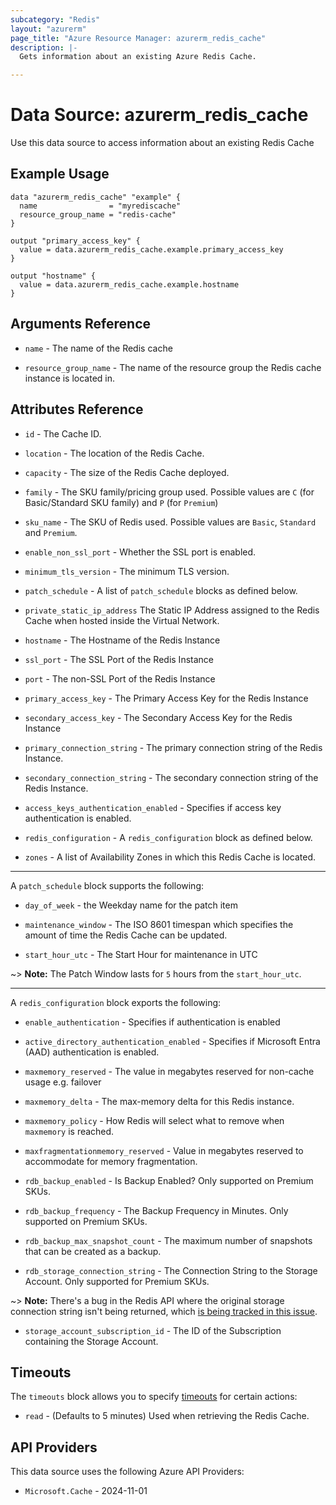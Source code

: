 ```yaml
---
subcategory: "Redis"
layout: "azurerm"
page_title: "Azure Resource Manager: azurerm_redis_cache"
description: |-
  Gets information about an existing Azure Redis Cache.

---
```


# Data Source: azurerm_redis_cache

Use this data source to access information about an existing Redis Cache

## Example Usage

```hcl
data "azurerm_redis_cache" "example" {
  name                = "myrediscache"
  resource_group_name = "redis-cache"
}

output "primary_access_key" {
  value = data.azurerm_redis_cache.example.primary_access_key
}

output "hostname" {
  value = data.azurerm_redis_cache.example.hostname
}
```

## Arguments Reference

* `name` - The name of the Redis cache

* `resource_group_name` - The name of the resource group the Redis cache instance is located in.

## Attributes Reference

* `id` - The Cache ID.

* `location` - The location of the Redis Cache.

* `capacity` - The size of the Redis Cache deployed.

* `family` - The SKU family/pricing group used. Possible values are `C` (for Basic/Standard SKU family) and `P` (for `Premium`)

* `sku_name` - The SKU of Redis used. Possible values are `Basic`, `Standard` and `Premium`.

* `enable_non_ssl_port` - Whether the SSL port is enabled.

* `minimum_tls_version` - The minimum TLS version.

* `patch_schedule` - A list of `patch_schedule` blocks as defined below.

* `private_static_ip_address` The Static IP Address assigned to the Redis Cache when hosted inside the Virtual Network.

* `hostname` - The Hostname of the Redis Instance

* `ssl_port` - The SSL Port of the Redis Instance

* `port` - The non-SSL Port of the Redis Instance

* `primary_access_key` - The Primary Access Key for the Redis Instance

* `secondary_access_key` - The Secondary Access Key for the Redis Instance

* `primary_connection_string` - The primary connection string of the Redis Instance.

* `secondary_connection_string` - The secondary connection string of the Redis Instance.

* `access_keys_authentication_enabled` - Specifies if access key authentication is enabled.

* `redis_configuration` - A `redis_configuration` block as defined below.

* `zones` - A list of Availability Zones in which this Redis Cache is located.

---

A `patch_schedule` block supports the following:

* `day_of_week` - the Weekday name for the patch item

* `maintenance_window` - The ISO 8601 timespan which specifies the amount of time the Redis Cache can be updated.

* `start_hour_utc` - The Start Hour for maintenance in UTC

~> **Note:** The Patch Window lasts for `5` hours from the `start_hour_utc`.

---

A `redis_configuration` block exports the following:

* `enable_authentication` - Specifies if authentication is enabled

* `active_directory_authentication_enabled` - Specifies if Microsoft Entra (AAD) authentication is enabled.

* `maxmemory_reserved` - The value in megabytes reserved for non-cache usage e.g. failover

* `maxmemory_delta` - The max-memory delta for this Redis instance.

* `maxmemory_policy` - How Redis will select what to remove when `maxmemory` is reached.

* `maxfragmentationmemory_reserved` - Value in megabytes reserved to accommodate for memory fragmentation.

* `rdb_backup_enabled` - Is Backup Enabled? Only supported on Premium SKUs.

* `rdb_backup_frequency` - The Backup Frequency in Minutes. Only supported on Premium SKUs.

* `rdb_backup_max_snapshot_count` - The maximum number of snapshots that can be created as a backup.

* `rdb_storage_connection_string` - The Connection String to the Storage Account. Only supported for Premium SKUs.

~> **Note:** There's a bug in the Redis API where the original storage connection string isn't being returned, which [is being tracked in this issue](https://github.com/Azure/azure-rest-api-specs/issues/3037).

* `storage_account_subscription_id` - The ID of the Subscription containing the Storage Account.

## Timeouts

The `timeouts` block allows you to specify [timeouts](https://developer.hashicorp.com/terraform/language/resources/configure#define-operation-timeouts) for certain actions:

* `read` - (Defaults to 5 minutes) Used when retrieving the Redis Cache.

## API Providers
<!-- This section is generated, changes will be overwritten -->
This data source uses the following Azure API Providers:

* `Microsoft.Cache` - 2024-11-01

